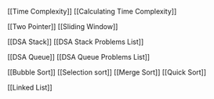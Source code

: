 
[[Time Complexity]]
[[Calculating Time Complexity]]

[[Two Pointer]]
[[Sliding Window]]

[[DSA Stack]]
[[DSA Stack Problems List]]

[[DSA Queue]]
[[DSA Queue Problems List]]

[[Bubble Sort]]
[[Selection sort]]
[[Merge Sort]]
[[Quick Sort]]

[[Linked List]]